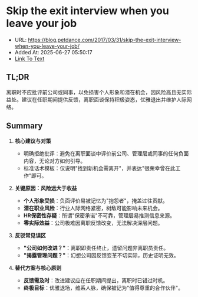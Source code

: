 # Skip the exit interview when you leave your job
- URL: https://blog.petdance.com/2017/03/31/skip-the-exit-interview-when-you-leave-your-job/
- Added At: 2025-06-27 05:50:17
- [Link To Text](2025-06-27-skip-the-exit-interview-when-you-leave-your-job_raw.md)

## TL;DR
离职时不应批评前公司或同事，以免损害个人形象和潜在机会，因风险高且无实际益处。建议在任职期间提供反馈，离职面谈保持积极姿态，优雅退出并维护人际网络。

## Summary
1. **核心建议与对策**  
   - 明确拒绝批评：避免在离职面谈中评价前公司、管理层或同事的任何负面内容，无论对方如何引导。  
   - 标准话术模板：仅说明"找到新机会需离开"，并表达"很荣幸曾在此工作"即可。  

2. **关键原因：风险远大于收益**  
   - **个人形象受损**：负面评价易被记忆为"抱怨者"，掩盖过往贡献。  
   - **潜在职业风险**：行业人际网络紧密，树敌可能影响未来机会。  
   - **HR保密性存疑**：所谓"保密承诺"不可靠，管理层易推测信息来源。  
   - **零实际效益**：公司极难因离职反馈改变，无法解决深层问题。  

3. **反驳常见误区**  
   - **"公司如何改进？"**：离职即责任终止，遗留问题非离职员责任。  
   - **"揭露管理问题？"**：幻想公司因反馈变革不切实际，历史证明无效。  

4. **替代方案与核心原则**  
   - **反馈需及时**：改进建议应在任职期间提出，离职时已错过时机。  
   - **终极目标**：优雅退场，维系人脉，确保被记为"值得尊重的合作伙伴"。
